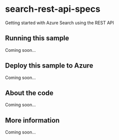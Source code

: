 # search-rest-api-specs
Getting started with Azure Search using the REST API
## Running this sample
Coming soon...
## Deploy this sample to Azure
Coming soon...
## About the code
Coming soon...
## More information
Coming soon...